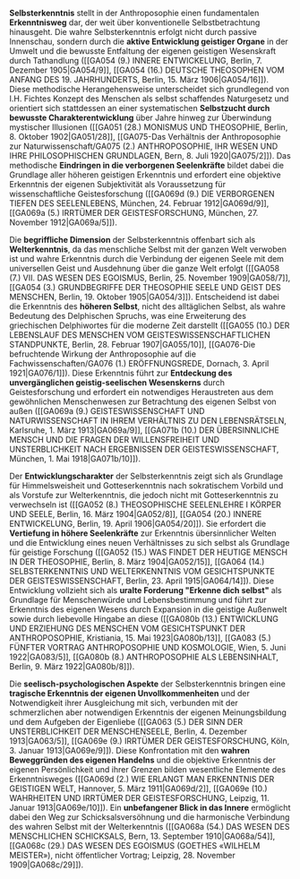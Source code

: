 
**Selbsterkenntnis** stellt in der Anthroposophie einen fundamentalen **Erkenntnisweg** dar, der weit über konventionelle Selbstbetrachtung hinausgeht. Die wahre Selbsterkenntnis erfolgt nicht durch passive Innenschau, sondern durch die **aktive Entwicklung geistiger Organe** in der Umwelt und die bewusste Entfaltung der eigenen geistigen Wesenskraft durch Tathandlung ([[GA054 (9.) INNERE ENTWICKELUNG, Berlin, 7. Dezember 1905|GA054/9]], [[GA054 (16.) DEUTSCHE THEOSOPHEN VOM ANFANG DES 19. JAHRHUNDERTS, Berlin, 15. März 1906|GA054/16]]). Diese methodische Herangehensweise unterscheidet sich grundlegend von I.H. Fichtes Konzept des Menschen als selbst schaffendes Naturgesetz und orientiert sich stattdessen an einer systematischen **Selbstzucht durch bewusste Charakterentwicklung** über Jahre hinweg zur Überwindung mystischer Illusionen ([[GA051 (28.) MONISMUS UND THEOSOPHIE, Berlin, 8. Oktober 1902|GA051/28]], [[GA075-Das Verhältnis der Anthroposophie zur Naturwissenschaft/GA075 (2.) ANTHROPOSOPHIE, IHR WESEN UND IHRE PHILOSOPHISCHEN GRUNDLAGEN, Bern, 8. Juli 1920|GA075/2]]). Das methodische **Eindringen in die verborgenen Seelenkräfte** bildet dabei die Grundlage aller höheren geistigen Erkenntnis und erfordert eine objektive Erkenntnis der eigenen Subjektivität als Voraussetzung für wissenschaftliche Geistesforschung ([[GA069d (9.) DIE VERBORGENEN TIEFEN DES SEELENLEBENS, München, 24. Februar 1912|GA069d/9]], [[GA069a (5.) IRRTÜMER DER GEISTESFORSCHUNG, München, 27. November 1912|GA069a/5]]).

Die **begriffliche Dimension** der Selbsterkenntnis offenbart sich als **Welterkenntnis**, da das menschliche Selbst mit der ganzen Welt verwoben ist und wahre Erkenntnis durch die Verbindung der eigenen Seele mit dem universellen Geist und Ausdehnung über die ganze Welt erfolgt ([[GA058 (7.) VII. DAS WESEN DES EGOISMUS, Berlin, 25. November 1909|GA058/7]], [[GA054 (3.) GRUNDBEGRIFFE DER THEOSOPHIE SEELE UND GEIST DES MENSCHEN, Berlin, 19. Oktober 1905|GA054/3]]). Entscheidend ist dabei die Erkenntnis des **höheren Selbst**, nicht des alltäglichen Selbst, als wahre Bedeutung des Delphischen Spruchs, was eine Erweiterung des griechischen Delphiwortes für die moderne Zeit darstellt ([[GA055 (10.) DER LEBENSLAUF DES MENSCHEN VOM GEISTESWISSENSCHAFTLICHEN STANDPUNKTE, Berlin, 28. Februar 1907|GA055/10]], [[GA076-Die befruchtende Wirkung der Anthroposophie auf die Fachwissenschaften/GA076 (1.) ERÖFFNUNGSREDE, Dornach, 3. April 1921|GA076/1]]). Diese Erkenntnis führt zur **Entdeckung des unvergänglichen geistig-seelischen Wesenskerns** durch Geistesforschung und erfordert ein notwendiges Heraustreten aus dem gewöhnlichen Menschenwesen zur Betrachtung des eigenen Selbst von außen ([[GA069a (9.) GEISTESWISSENSCHAFT UND NATURWISSENSCHAFT IN IHREM VERHÄLTNIS ZU DEN LEBENSRÄTSELN, Karlsruhe, 1. März 1913|GA069a/9]], [[GA071b (10.) DER ÜBERSINNLICHE MENSCH UND DIE FRAGEN DER WILLENSFREIHEIT UND UNSTERBLICHKEIT NACH ERGEBNISSEN DER GEISTESWISSENSCHAFT, München, 1. Mai 1918|GA071b/10]]).

Der **Entwicklungscharakter** der Selbsterkenntnis zeigt sich als Grundlage für Himmelsweisheit und Gotteserkenntnis nach sokratischem Vorbild und als Vorstufe zur Welterkenntnis, die jedoch nicht mit Gotteserkenntnis zu verwechseln ist ([[GA052 (8.) THEOSOPHISCHE SEELENLEHRE I KÖRPER UND SEELE, Berlin, 16. März 1904|GA052/8]], [[GA054 (20.) INNERE ENTWICKELUNG, Berlin, 19. April 1906|GA054/20]]). Sie erfordert die **Vertiefung in höhere Seelenkräfte** zur Erkenntnis übersinnlicher Welten und die Entwicklung eines neuen Verhältnisses zu sich selbst als Grundlage für geistige Forschung ([[GA052 (15.) WAS FINDET DER HEUTIGE MENSCH IN DER THEOSOPHIE, Berlin, 8. März 1904|GA052/15]], [[GA064 (14.) SELBSTERKENNTNIS UND WELTERKENNTNIS VOM GESICHTSPUNKTE DER GEISTESWISSENSCHAFT, Berlin, 23. April 1915|GA064/14]]). Diese Entwicklung vollzieht sich als **uralte Forderung "Erkenne dich selbst"** als Grundlage für Menschenwürde und Lebensbestimmung und führt zur Erkenntnis des eigenen Wesens durch Expansion in die geistige Außenwelt sowie durch liebevolle Hingabe an diese ([[GA080b (13.) ENTWICKLUNG UND ERZIEHUNG DES MENSCHEN VOM GESICHTSPUNKT DER ANTHROPOSOPHIE, Kristiania, 15. Mai 1923|GA080b/13]], [[GA083 (5.) FÜNFTER VORTRAG ANTHROPOSOPHIE UND KOSMOLOGIE, Wien, 5. Juni 1922|GA083/5]], [[GA080b (8.) ANTHROPOSOPHIE ALS LEBENSINHALT, Berlin, 9. März 1922|GA080b/8]]).

Die **seelisch-psychologischen Aspekte** der Selbsterkenntnis bringen eine **tragische Erkenntnis der eigenen Unvollkommenheiten** und der Notwendigkeit ihrer Ausgleichung mit sich, verbunden mit der schmerzlichen aber notwendigen Erkenntnis der eigenen Meinungsbildung und dem Aufgeben der Eigenliebe ([[GA063 (5.) DER SINN DER UNSTERBLICHKEIT DER MENSCHENSEELE, Berlin, 4. Dezember 1913|GA063/5]], [[GA069e (9.) IRRTÜMER DER GEISTESFORSCHUNG, Köln, 3. Januar 1913|GA069e/9]]). Diese Konfrontation mit den **wahren Beweggründen des eigenen Handelns** und die objektive Erkenntnis der eigenen Persönlichkeit und ihrer Grenzen bilden wesentliche Elemente des Erkenntnisweges ([[GA069d (2.) WIE ERLANGT MAN ERKENNTNIS DER GEISTIGEN WELT, Hannover, 5. März 1911|GA069d/2]], [[GA069e (10.) WAHRHEITEN UND IRRTÜMER DER GEISTESFORSCHUNG, Leipzig, 11. Januar 1913|GA069e/10]]). Ein **unbefangener Blick in das Innere** ermöglicht dabei den Weg zur Schicksalsversöhnung und die harmonische Verbindung des wahren Selbst mit der Welterkenntnis ([[GA068a (54.) DAS WESEN DES MENSCHLICHEN SCHICKSALS, Bern, 13. September 1910|GA068a/54]], [[GA068c (29.) DAS WESEN DES EGOISMUS (GOETHES «WILHELM MEISTER»), nicht öffentlicher Vortrag; Leipzig, 28. November 1909|GA068c/29]]).
